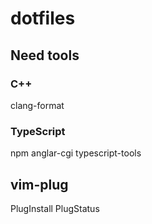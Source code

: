 # dotfiles
## Need tools
### C++
clang-format
### TypeScript
npm
anglar-cgi
typescript-tools

## vim-plug
PlugInstall
PlugStatus
